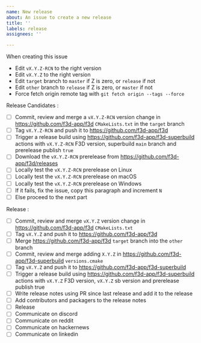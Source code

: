 ```yaml
---
name: New release
about: An issue to create a new release
title: ''
labels: release
assignees: ''

---
```


When creating this issue

- Edit `vX.Y.Z-RCN` to the right version
- Edit `vX.Y.Z` to the right version
- Edit `target` branch to `master` if Z is zero, or `release` if not
- Edit `other` branch to `release` if Z is zero, or `master` if not
- Force fetch origin remote tag with `git fetch origin --tags --force`

Release Candidates :

- [ ] Commit, review and merge a `vX.Y.Z-RCN` version change in https://github.com/f3d-app/f3d `CMakeLists.txt` in the `target` branch
- [ ] Tag `vX.Y.Z-RCN` and push it to https://github.com/f3d-app/f3d
- [ ] Trigger a release build using https://github.com/f3d-app/f3d-superbuild actions with `vX.Y.Z-RCN` F3D version, superbuild `main` branch and prerelease publish `true`
- [ ] Download the `vX.Y.Z-RCN` prerelease from https://github.com/f3d-app/f3d/releases
- [ ] Locally test the `vX.Y.Z-RCN` prerelease on Linux
- [ ] Locally test the `vX.Y.Z-RCN` prerelease on macOS
- [ ] Locally test the `vX.Y.Z-RCN` prerelease on Windows
- [ ] If it fails, fix the issue, copy this paragraph and increment `N`
- [ ] Else proceed to the next part

Release :

- [ ] Commit, review and merge `vX.Y.Z` version change in https://github.com/f3d-app/f3d `CMakeLists.txt`
- [ ] Tag `vX.Y.Z` and push it to https://github.com/f3d-app/f3d
- [ ] Merge https://github.com/f3d-app/f3d `target` branch into the `other` branch
- [ ] Commit, review and merge adding `X.Y.Z` in https://github.com/f3d-app/f3d-superbuild `versions.cmake`
- [ ] Tag `vX.Y.Z` and push it to https://github.com/f3d-app/f3d-superbuild
- [ ] Trigger a release build using https://github.com/f3d-app/f3d-superbuild actions with `vX.Y.Z` F3D version, `vX.Y.Z` sb version and prerelease publish true
- [ ] Write release notes using PR since last release and add it to the release
- [ ] Add contributors and packagers to the release notes
- [ ] Release
- [ ] Communicate on discord
- [ ] Communicate on reddit
- [ ] Communicate on hackernews
- [ ] Communicate on linkedin
